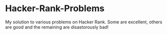 # Hacker-Rank-Problems
My solution to various problems on Hacker Rank. Some are excellent, others are good and the remaining are disastorously bad!
